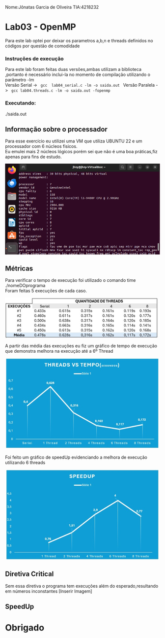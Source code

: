 Nome:Jônatas Garcia de Oliveira TIA:4218232
# Lab03 - OpenMP
  Para este lab optei por deixar os parametros a,b,n e threads definidos no códigos por questão de comodidade
### Instruções de execução
<p>
   Para este lab foram feitas duas versões,ambas utilizam a biblioteca <math.h>,portanto é necessário inclui-la no momento de compilação utilizando o parâmetro -lm<br>
   Versão Serial -> <code> gcc  lab04_serial.c -lm -o saida.out </code>
   Versão Paralela -> <code> gcc lab04.threads.c -lm -o saida.out -fopenmp </code>
</p>

### Executando:
  ./saida.out

## Informação sobre o processador
   <p>Para esse exercício eu utilizei uma VM que utiliza UBUNTU 22 e um processador com 6 núcleos fisicos.<br>
   Eu emulei mais 2 núcleos lógicos porém sei que não é uma boa práticas,fiz apenas para fins de estudo.</p>
   <img src ="https://github.com/Jonatas-G-Oliveira/ComputacaoParelela/blob/main/lab03Threads/imagens/info_cpu.png">
   

## Métricas
  <p>
      Para verificar o tempo de execução foi utilizado o comando time ./nomeDOprograma<br>
      Foram feitas 5 execuções de cada caso.
  </p>
  <img src ="https://github.com/Jonatas-G-Oliveira/ComputacaoParelela/blob/main/lab04OpenMp/imagens/execucao.jpg">
  <p>A partir das média das execuções eu fiz um gráfico de tempo de execução que demonstra melhora na execução até a 6º Thread</p>
  <img src ="https://github.com/Jonatas-G-Oliveira/ComputacaoParelela/blob/main/lab04OpenMp/imagens/tempo_threads.jpg">
  <p>Foi feito um gráfico de speedUp evidenciando a melhora de execução utilizando 6 threads</p>
  <img src ="https://github.com/Jonatas-G-Oliveira/ComputacaoParelela/blob/main/lab04OpenMp/imagens/speedUp.jpg">


## Diretiva Critical
  Sem essa diretiva o programa tem execuções além do esperado,resultando em números inconstantes
  [Inserir Imagem]

## SpeedUp



# Obrigado



